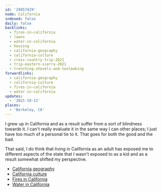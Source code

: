 ```yaml
---
id: '29057429'
node: California
indexed: false
daily: false
backlinks:
  - fires-in-california
  - lawns
  - water-in-california
  - housing
  - california-geography
  - california-culture
  - cross-country-trip-2021
  - trip-eastern-sierra-2021
  - trenching-shovels-and-toolmaking
forwardlinks:
  - california-geography
  - california-culture
  - fires-in-california
  - water-in-california
updates:
  - '2021-10-12'
places:
  - 'Berkeley, CA'
---
```

I grew up in California and as a result suffer from a sort of blindness towards it. I can't really evaluate it in the same way I can other places; I just have too much of a personal tie to it. That goes for both the good and the bad. 

That said, I do think that living in California as an adult has exposed me to different aspects of the state that I wasn't exposed to as a kid and as a result somewhat shifted my perspective.  

- [California geography](california-geography.md)
- [California culture](california-culture.md)
- [Fires in California](fires-in-california.md)
- [Water in California](water-in-california.md)
